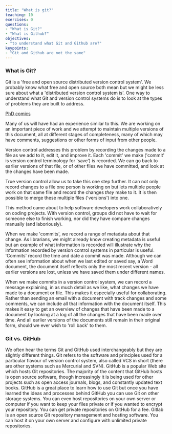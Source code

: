 ```yaml
---
title: "What is git?"
teaching: 10
exercises: 0
questions:
- "What is Git?"
- "What is Github?"
objectives:
- "to understand what Git and Github are?"
keypoints:
- "Git and Github are not the same"
---
```

### What is Git?

Git is a 'free and open source distributed version control system'. We probably know what free and open source both mean but we might be less sure about what a 'distributed version control system is'. One way to understand what Git and version control systems do is to look at the types of problems they are built to address. 

[PhD comics](http://www.phdcomics.com/comics/archive/phd101212s.gif)

Many of us will have had an experience similar to this. We are working on an important piece of work and we attempt to maintain multiple versions of this document, all at different stages of completeness, many of which may have comments, suggestions or other forms of input from other people. 

Version control addresses this problem by recording the changes made to a file as we add to it, edit it, and improve it. Each 'commit' we make ('commit' is version control terminology for 'save') is recorded. We can go back to earlier versions of that file, or of other files we have committed, and look at the changes have been made. 

True version control allow us to take this one step further. It can not only record changes to a file one person is working on but lets multiple people work on that same file and record the changes *they* make to it. It is then possible to merge these multiple files ('versions') into one. 

This method came about to help software developers work collaboratively on coding projects. With version control, groups did not have to wait for someone else to finish working, nor did they have compare changes manually (and laboriously). 

When we make 'commits', we record a range of metadata about that change. As librarians, we might already know creating metadata is useful but an example of what information is recorded will illustrate why the information recorded by version control systems in particular is useful. 'Commits' record the time and date a commit was made. Although we can often see information about when we last edited or saved say, a Word document, the document itself reflects only the most recent version - all earlier versions are lost, unless we have saved them under different names. 

When we make commits in a version control system, we can record a message explaining, in as much detail as we like, what changes we have made to a document or file. This makes it especially useful for collaborating. Rather than sending an email with a document with track changes and some comments, we can include all that information with the document itself. This makes it easy to get an overview of changes that have been made to a document by looking at a log of all the changes that have been made over time. And all earlier versions of the documents still remain in their original form, should we ever wish to 'roll back' to them. 

### Git vs. GitHub

We often hear the terms Git and GitHub used interchangeably but they are slightly different things. Git refers to the software and principles used for a particular flavour of version control system, also called VCS in short (there are other systems such as Mercurial and SVN). GitHub is a popular Web site which hosts Git repositories. The majority of the content that GitHub hosts is open source software, though increasingly it is being used for other projects such as open access journals, blogs, and constantly updated text books. GitHub is a great place to learn how to use Git but once you have learned the ideas and processes behind GitHub you can use Git on other storage systems. You can even host repositories on your own server or computer if you want to keep your files private or if you wanted to encrypt your repository. You can get private repositories on GitHub for a fee. Gitlab is an open source Git repository management and hosting software. You can host it on your own server and configure with unlimited private repositories.
